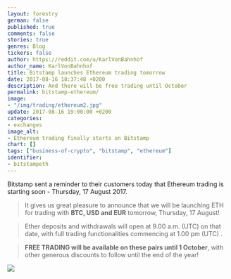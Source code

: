 ```yaml
---
layout: forestry
german: false
published: true
comments: false
stories: true
genres: Blog
tickers: false
author: https://reddit.com/u/KarlVonBahnhof
author_name: KarlVonBahnhof
title: Bitstamp launches Ethereum trading tomorrow
date: 2017-08-16 18:37:48 +0200
description: And there will be free trading until October
permalink: bitstamp-ethereum/
image:
- "/img/trading/ethereum2.jpg"
update: 2017-08-16 19:00:00 +0200
categories:
- exchanges
image_alt:
- Ethereum trading finally starts on Bitstamp
chart: []
tags: ["business-of-crypto", "bitstamp", "ethereum"]
identifier:
- bitstampeth
---
```

Bitstamp sent a reminder to their customers today that Ethereum trading is starting soon - Thursday, 17 August 2017.

> It gives us great pleasure to announce that we will be launching ETH for trading with **BTC, USD and EUR** tomorrow, Thursday, 17 August!

> Ether deposits and withdrawals will open at 9.00 a.m. (UTC) on that date, with full trading functionalities commencing at 1.00 pm (UTC) .

> **FREE TRADING will be available on these pairs until 1 October**, with other generous discounts to follow until the end of the year!

<img src="https://www.bitstamp.net/s/email_images/trading-news@2x.png" style="max-width:100%">
